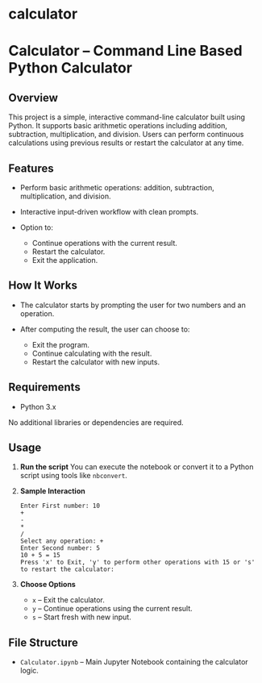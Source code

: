 # calculator
# Calculator – Command Line Based Python Calculator

## Overview

This project is a simple, interactive command-line calculator built using Python. It supports basic arithmetic operations including addition, subtraction, multiplication, and division. Users can perform continuous calculations using previous results or restart the calculator at any time.

## Features

* Perform basic arithmetic operations: addition, subtraction, multiplication, and division.
* Interactive input-driven workflow with clean prompts.
* Option to:

  * Continue operations with the current result.
  * Restart the calculator.
  * Exit the application.

## How It Works

* The calculator starts by prompting the user for two numbers and an operation.
* After computing the result, the user can choose to:

  * Exit the program.
  * Continue calculating with the result.
  * Restart the calculator with new inputs.

## Requirements

* Python 3.x

No additional libraries or dependencies are required.

## Usage

1. **Run the script**
   You can execute the notebook or convert it to a Python script using tools like `nbconvert`.

2. **Sample Interaction**

   ```
   Enter First number: 10
   +
   -
   *
   /
   Select any operation: +
   Enter Second number: 5
   10 + 5 = 15
   Press 'x' to Exit, 'y' to perform other operations with 15 or 's' to restart the calculator:
   ```

3. **Choose Options**

   * `x` – Exit the calculator.
   * `y` – Continue operations using the current result.
   * `s` – Start fresh with new input.

## File Structure

* `Calculator.ipynb` – Main Jupyter Notebook containing the calculator logic.
